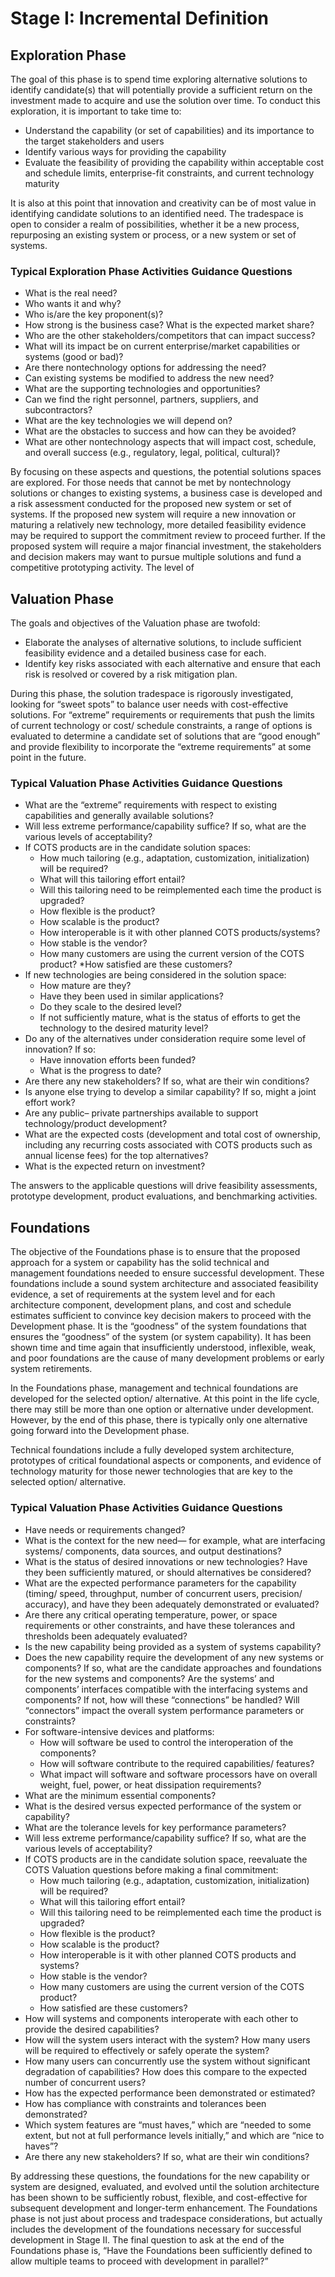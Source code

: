 # Stage I: Incremental Definition

## Exploration Phase

The goal of this phase is to spend time exploring alternative solutions to identify candidate(s) that will potentially provide a sufficient return on the investment made to acquire and use the solution over time. To conduct this exploration, it is important to take time to:

* Understand the capability (or set of capabilities) and its importance to the target stakeholders and users
* Identify various ways for providing the capability
* Evaluate the feasibility of providing the capability within acceptable cost and schedule limits, enterprise-fit constraints, and current technology maturity

It is also at this point that innovation and creativity can be of most value in identifying candidate solutions to an identified need. The tradespace is open to consider a realm of possibilities, whether it be a new process, repurposing an existing system or process, or a new system or set of systems.

### Typical Exploration Phase Activities Guidance Questions

* What is the real need?
* Who wants it and why?
* Who is/are the key proponent(s)?
* How strong is the business case? What is the expected market share?
* Who are the other stakeholders/competitors that can impact success?
* What will its impact be on current enterprise/market capabilities or systems (good or bad)?
* Are there nontechnology options for addressing the need?
* Can existing systems be modified to address the new need?
* What are the supporting technologies and opportunities?
* Can we find the right personnel, partners, suppliers, and subcontractors?
* What are the key technologies we will depend on?
* What are the obstacles to success and how can they be avoided?
* What are other nontechnology aspects that will impact cost, schedule, and overall success (e.g., regulatory, legal, political, cultural)?

By focusing on these aspects and questions, the potential solutions spaces are explored. For those needs that cannot be met by nontechnology solutions or changes to existing systems, a business case is developed and a risk assessment conducted for the proposed new system or set of systems. If the proposed new system will require a new innovation or maturing a relatively new technology, more detailed feasibility evidence may be required to support the commitment review to proceed further. If the proposed system will require a major financial investment, the stakeholders and decision makers may want to pursue multiple solutions and fund a competitive prototyping activity. The level of



## Valuation Phase

The goals and objectives of the Valuation phase are twofold: 
* Elaborate the analyses of alternative solutions, to include sufficient feasibility evidence and a detailed business case for each.
* Identify key risks associated with each alternative and ensure that each risk is resolved or covered by a risk mitigation plan.

During this phase, the solution tradespace is rigorously investigated, looking for “sweet spots” to balance user needs with cost-effective solutions. For “extreme” requirements or requirements that push the limits of current technology or cost/ schedule constraints, a range of options is evaluated to determine a candidate set of solutions that are “good enough” and provide flexibility to incorporate the “extreme requirements” at some point in the future.

### Typical Valuation Phase Activities Guidance Questions

* What are the “extreme” requirements with respect to existing capabilities and generally available solutions?
* Will less extreme performance/capability suffice? If so, what are the various levels of acceptability?
* If COTS products are in the candidate solution spaces:
  * How much tailoring (e.g., adaptation, customization, initialization) will be required?
  * What will this tailoring effort entail?
  * Will this tailoring need to be reimplemented each time the product is upgraded?
  * How flexible is the product?
  * How scalable is the product?
  * How interoperable is it with other planned COTS products/systems?
  * How stable is the vendor?
  * How many customers are using the current version of the COTS product?
  *How satisfied are these customers?
* If new technologies are being considered in the solution space:
  * How mature are they?
  * Have they been used in similar applications?
  * Do they scale to the desired level?
  * If not sufficiently mature, what is the status of efforts to get the technology to the desired maturity level?
* Do any of the alternatives under consideration require some level of innovation? If so:
  * Have innovation efforts been funded?
  * What is the progress to date?
* Are there any new stakeholders? If so, what are their win conditions?
* Is anyone else trying to develop a similar capability? If so, might a joint effort work?
* Are any public– private partnerships available to support technology/product development?
* What are the expected costs (development and total cost of ownership, including any recurring costs associated with COTS products such as annual license fees) for the top alternatives?
* What is the expected return on investment?

The answers to the applicable questions will drive feasibility assessments, prototype development, product evaluations, and benchmarking activities.



## Foundations

The objective of the Foundations phase is to ensure that the proposed approach for a system or capability has the solid technical and management foundations needed to ensure successful development. These foundations include a sound system architecture and associated feasibility evidence, a set of requirements at the system level and for each architecture component, development plans, and cost and schedule estimates sufficient to convince key decision makers to proceed with the Development phase. It is the “goodness” of the system foundations that ensures the “goodness” of the system (or system capability). It has been shown time and time again that insufficiently understood, inflexible, weak, and poor foundations are the cause of many development problems or early system retirements.

In the Foundations phase, management and technical foundations are developed for the selected option/ alternative. At this point in the life cycle, there may still be more than one option or alternative under development. However, by the end of this phase, there is typically only one alternative going forward into the Development phase.

Technical foundations include a fully developed system architecture, prototypes of critical foundational aspects or components, and evidence of technology maturity for those newer technologies that are key to the selected option/ alternative.

### Typical Valuation Phase Activities Guidance Questions

* Have needs or requirements changed?
* What is the context for the new need— for example, what are interfacing systems/ components, data sources, and output destinations?
* What is the status of desired innovations or new technologies? Have they been sufficiently matured, or should alternatives be considered?
* What are the expected performance parameters for the capability (timing/ speed, throughput, number of concurrent users, precision/ accuracy), and have they been adequately demonstrated or evaluated?
* Are there any critical operating temperature, power, or space requirements or other constraints, and have these tolerances and thresholds been adequately evaluated?
* Is the new capability being provided as a system of systems capability?
* Does the new capability require the development of any new systems or components? If so, what are the candidate approaches and foundations for the new systems and components? Are the systems’ and components’ interfaces compatible with the interfacing systems and components? If not, how will these “connections” be handled? Will “connectors” impact the overall system performance parameters or constraints?
* For software-intensive devices and platforms:
  * How will software be used to control the interoperation of the components?
  * How will software contribute to the required capabilities/ features?
  * What impact will software and software processors have on overall weight, fuel, power, or heat dissipation requirements?
* What are the minimum essential components?
* What is the desired versus expected performance of the system or capability?
* What are the tolerance levels for key performance parameters?
* Will less extreme performance/capability suffice? If so, what are the various levels of acceptability?
* If COTS products are in the candidate solution space, reevaluate the COTS Valuation questions before making a final commitment:
  * How much tailoring (e.g., adaptation, customization, initialization) will be required?
  * What will this tailoring effort entail?
  * Will this tailoring need to be reimplemented each time the product is upgraded?
  * How flexible is the product?
  * How scalable is the product?
  * How interoperable is it with other planned COTS products and systems?
  * How stable is the vendor?
  * How many customers are using the current version of the COTS product?
  * How satisfied are these customers?
* How will systems and components interoperate with each other to provide the desired capabilities?
* How will the system users interact with the system? How many users will be required to effectively or safely operate the system?
* How many users can concurrently use the system without significant degradation of capabilities? How does this compare to the expected number of concurrent users?
* How has the expected performance been demonstrated or estimated?
* How has compliance with constraints and tolerances been demonstrated?
* Which system features are “must haves,” which are “needed to some extent, but not at full performance levels initially,” and which are “nice to haves”?
* Are there any new stakeholders? If so, what are their win conditions?

By addressing these questions, the foundations for the new capability or system are designed, evaluated, and evolved until the solution architecture has been shown to be sufficiently robust, flexible, and cost-effective for subsequent development and longer-term enhancement. The Foundations phase is not just about process and tradespace considerations, but actually includes the development of the foundations necessary for successful development in Stage II. The final question to ask at the end of the Foundations phase is, “Have the Foundations been sufficiently defined to allow multiple teams to proceed with development in parallel?”








